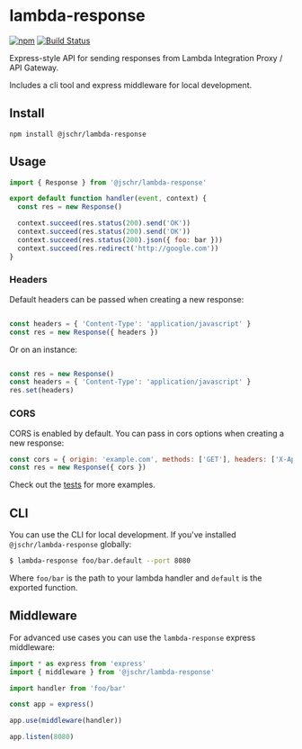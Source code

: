 # lambda-response

[![npm](https://img.shields.io/npm/v/@jschr/lambda-response.svg)](https://www.npmjs.com/package/@jschr/lambda-response)
[![Build Status](https://img.shields.io/travis/jschr/lambda-response/master.svg)](https://travis-ci.org/jschr/lambda-response)

Express-style API for sending responses from Lambda Integration Proxy / API Gateway.

Includes a cli tool and express middleware for local development.

## Install

```
npm install @jschr/lambda-response
```

## Usage

```js
import { Response } from '@jschr/lambda-response'

export default function handler(event, context) {
  const res = new Response()

  context.succeed(res.status(200).send('OK'))
  context.succeed(res.status(200).send('OK'))
  context.succeed(res.status(200).json({ foo: bar }))
  context.succeed(res.redirect('http://google.com'))
}
```

### Headers

Default headers can be passed when creating a new response:
```js

const headers = { 'Content-Type': 'application/javascript' }
const res = new Response({ headers })
```

Or on an instance:
```js

const res = new Response()
const headers = { 'Content-Type': 'application/javascript' }
res.set(headers)
```

### CORS

CORS is enabled by default. You can pass in cors options when creating a new response:
```js
const cors = { origin: 'example.com', methods: ['GET'], headers: ['X-Api-Key'] }
const res = new Response({ cors })
```

Check out the [tests](src/Response.spec.ts) for more examples.

## CLI

You can use the CLI for local development. If you've installed `@jschr/lambda-response` globally:

```bash
$ lambda-response foo/bar.default --port 8080
```

Where `foo/bar` is the path to your lambda handler and `default` is the exported function.

## Middleware
For advanced use cases you can use the `lambda-response` express middleware:

```js
import * as express from 'express'
import { middleware } from '@jschr/lambda-response'

import handler from 'foo/bar'

const app = express()

app.use(middleware(handler))

app.listen(8080)
```